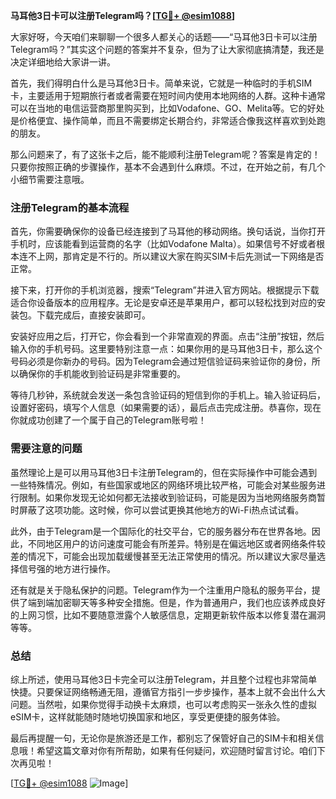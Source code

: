 **马耳他3日卡可以注册Telegram吗？[[TG💪+ @esim1088](https://t.me/s/esim1088)]**

大家好呀，今天咱们来聊聊一个很多人都关心的话题——“马耳他3日卡可以注册Telegram吗？”其实这个问题的答案并不复杂，但为了让大家彻底搞清楚，我还是决定详细地给大家讲一讲。

首先，我们得明白什么是马耳他3日卡。简单来说，它就是一种临时的手机SIM卡，主要适用于短期旅行者或者需要在短时间内使用本地网络的人群。这种卡通常可以在当地的电信运营商那里购买到，比如Vodafone、GO、Melita等。它的好处是价格便宜、操作简单，而且不需要绑定长期合约，非常适合像我这样喜欢到处跑的朋友。

那么问题来了，有了这张卡之后，能不能顺利注册Telegram呢？答案是肯定的！只要你按照正确的步骤操作，基本不会遇到什么麻烦。不过，在开始之前，有几个小细节需要注意哦。

### 注册Telegram的基本流程

首先，你需要确保你的设备已经连接到了马耳他的移动网络。换句话说，当你打开手机时，应该能看到运营商的名字（比如Vodafone Malta）。如果信号不好或者根本连不上网，那肯定是不行的。所以建议大家在购买SIM卡后先测试一下网络是否正常。

接下来，打开你的手机浏览器，搜索“Telegram”并进入官方网站。根据提示下载适合你设备版本的应用程序。无论是安卓还是苹果用户，都可以轻松找到对应的安装包。下载完成后，直接安装即可。

安装好应用之后，打开它，你会看到一个非常直观的界面。点击“注册”按钮，然后输入你的手机号码。这里要特别注意一点：如果你用的是马耳他3日卡，那么这个号码必须是你新办的号码。因为Telegram会通过短信验证码来验证你的身份，所以确保你的手机能收到验证码是非常重要的。

等待几秒钟，系统就会发送一条包含验证码的短信到你的手机上。输入验证码后，设置好密码，填写个人信息（如果需要的话），最后点击完成注册。恭喜你，现在你就成功创建了一个属于自己的Telegram账号啦！

### 需要注意的问题

虽然理论上是可以用马耳他3日卡注册Telegram的，但在实际操作中可能会遇到一些特殊情况。例如，有些国家或地区的网络环境比较严格，可能会对某些服务进行限制。如果你发现无论如何都无法接收到验证码，可能是因为当地网络服务商暂时屏蔽了这项功能。这时候，你可以尝试更换其他地方的Wi-Fi热点试试看。

此外，由于Telegram是一个国际化的社交平台，它的服务器分布在世界各地。因此，不同地区用户的访问速度可能会有所差异。特别是在偏远地区或者网络条件较差的情况下，可能会出现加载缓慢甚至无法正常使用的情况。所以建议大家尽量选择信号强的地方进行操作。

还有就是关于隐私保护的问题。Telegram作为一个注重用户隐私的服务平台，提供了端到端加密聊天等多种安全措施。但是，作为普通用户，我们也应该养成良好的上网习惯，比如不要随意泄露个人敏感信息，定期更新软件版本以修复潜在漏洞等等。

### 总结

综上所述，使用马耳他3日卡完全可以注册Telegram，并且整个过程也非常简单快捷。只要保证网络畅通无阻，遵循官方指引一步步操作，基本上就不会出什么大问题。当然啦，如果你觉得手动换卡太麻烦，也可以考虑购买一张永久性的虚拟eSIM卡，这样就能随时随地切换国家和地区，享受更便捷的服务体验。

最后再提醒一句，无论你是旅游还是工作，都别忘了保管好自己的SIM卡和相关信息哦！希望这篇文章对你有所帮助，如果有任何疑问，欢迎随时留言讨论。咱们下次再见啦！

[[TG💪+ @esim1088](https://t.me/s/esim1088) ![Image](https://i.postimg.cc/4NQfJmqS/Snipaste-2025-05-13-00-14-12.png)]